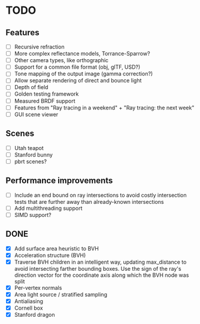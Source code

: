 # TODO

## Features
- [ ] Recursive refraction
- [ ] More complex reflectance models, Torrance-Sparrow?
- [ ] Other camera types, like orthographic
- [ ] Support for a common file format (obj, glTF, USD?)
- [ ] Tone mapping of the output image (gamma correction?)
- [ ] Allow separate rendering of direct and bounce light
- [ ] Depth of field
- [ ] Golden testing framework
- [ ] Measured BRDF support
- [ ] Features from "Ray tracing in a weekend" + "Ray tracing: the next week"
- [ ] GUI scene viewer

## Scenes
- [ ] Utah teapot
- [ ] Stanford bunny
- [ ] pbrt scenes?

## Performance improvements
- [ ] Include an end bound on ray intersections to avoid costly intersection
      tests that are further away than already-known intersections
- [ ] Add multithreading support
- [ ] SIMD support?

## DONE
- [x] Add surface area heuristic to BVH
- [x] Acceleration structure (BVH)
- [x] Traverse BVH children in an intelligent way, updating max_distance to
      avoid intersecting farther bounding boxes. Use the sign of the ray's
      direction vector for the coordinate axis along which the BVH node was
      split
- [x] Per-vertex normals
- [x] Area light source / stratified sampling
- [x] Antialiasing
- [x] Cornell box
- [x] Stanford dragon
